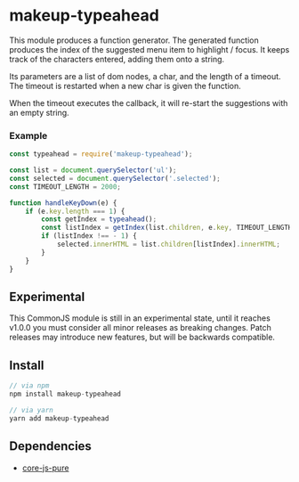 # makeup-typeahead

This module produces a function generator. The generated function produces the index of the suggested menu item to highlight / focus. It keeps track of the characters entered, adding them onto a string. 

Its parameters are a list of dom nodes, a char, and the length of a timeout. The timeout is restarted when a new char is given the function. 

When the timeout executes the callback, it will re-start the suggestions with an empty string.

### Example
```js
const typeahead = require('makeup-typeahead');

const list = document.querySelector('ul');
const selected = document.querySelector('.selected');
const TIMEOUT_LENGTH = 2000;

function handleKeyDown(e) {
    if (e.key.length === 1) {
        const getIndex = typeahead();
        const listIndex = getIndex(list.children, e.key, TIMEOUT_LENGTH);
        if (listIndex !== - 1) {
            selected.innerHTML = list.children[listIndex].innerHTML;
        }
    }
}
```

## Experimental

This CommonJS module is still in an experimental state, until it reaches v1.0.0 you must consider all minor releases as breaking changes. Patch releases may introduce new features, but will be backwards compatible.

## Install

```js
// via npm
npm install makeup-typeahead

// via yarn
yarn add makeup-typeahead
```

## Dependencies

* [core-js-pure](https://github.com/zloirock/core-js)